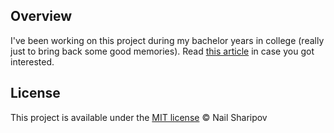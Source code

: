 ## Overview
I've been working on this project during my bachelor years in college (really just to bring back some good memories). Read [this article](Nail_Sharipov_article.pdf) in case you got interested.

## License

This project is available under the [MIT license](LICENSE) © Nail Sharipov
